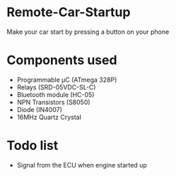 # Remote-Car-Startup

Make your car start by pressing a button on your phone


# Components used
- Programmable µC (ATmega 328P)
- Relays (SRD-05VDC-SL-C)
- Bluetooth module (HC-05)
- NPN Transistors (S8050)
- Diode (IN4007)
- 16MHz Quartz Crystal


# Todo list
- Signal from the ECU when engine started up
